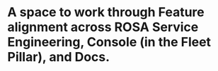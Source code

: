 # A space to work through Feature alignment across ROSA Service Engineering, Console (in the Fleet Pillar), and Docs.
